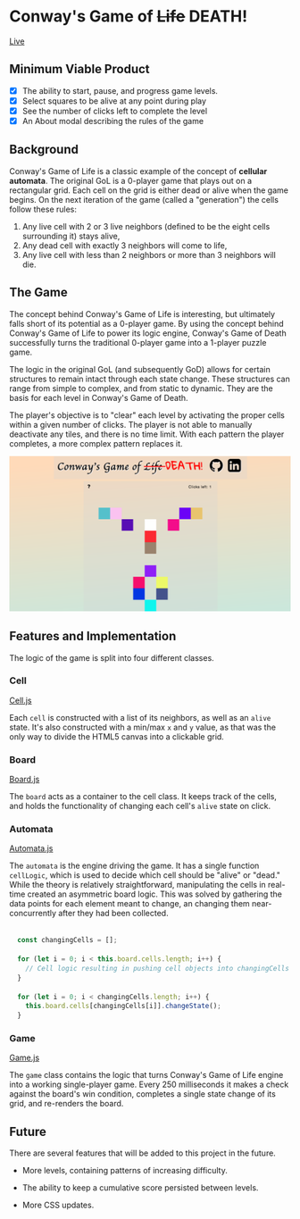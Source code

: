 # Conway's Game of ~~Life~~ DEATH!

[Live][website]

[website]: https://chrabyrd.github.io/game_of_death

## Minimum Viable Product

- [x] The ability to start, pause, and progress game levels.
- [x] Select squares to be alive at any point during play
- [x] See the number of clicks left to complete the level
- [x] An About modal describing the rules of the game

## Background

Conway's Game of Life is a classic example of the concept of **cellular automata**.  The original GoL is a 0-player game that plays out on a rectangular grid.  Each cell on the grid is either dead or alive when the game begins.  On the next iteration of the game (called a "generation") the cells follow these rules:

1) Any live cell with 2 or 3 live neighbors (defined to be the eight cells surrounding it) stays alive,
2) Any dead cell with exactly 3 neighbors will come to life,
3) Any live cell with less than 2 neighbors or more than 3 neighbors will die.

## The Game

The concept behind Conway's Game of Life is interesting, but ultimately falls short of its potential as a 0-player game. By using the concept behind Conway's Game of Life to power its logic engine, Conway's Game of Death successfully turns the traditional 0-player game into a 1-player puzzle game.

The logic in the original GoL (and subsequently GoD) allows for certain structures to remain intact through each state change. These structures can range from simple to complex, and from static to dynamic. They are the basis for each level in Conway's Game of Death.

The player's objective is to "clear" each level by activating the proper cells within a given number of clicks. The player is not able to manually deactivate any tiles, and there is no time limit. With each pattern the player completes, a more complex pattern replaces it.

<p align="center">
  <img src="docs/images/play_screen.png" alt="play-screen">
</p>

## Features and Implementation

The logic of the game is split into four different classes.

### Cell

[Cell.js][cell]

Each `cell` is constructed with a list of its neighbors, as well as an `alive` state. It's also constructed with a min/max `x` and `y` value, as that was the only way to divide the HTML5 canvas into a clickable grid.

### Board

[Board.js][board]

The `board` acts as a container to the cell class. It keeps track of the cells, and holds the functionality of changing each cell's `alive` state on click.

### Automata

[Automata.js][automata]

The `automata` is the engine driving the game. It has a single function `cellLogic`, which is used to decide which cell should be "alive" or "dead." While the theory is relatively straightforward, manipulating the cells in real-time created an asymmetric board logic. This was solved by gathering the data points for each element meant to change, an changing them near-concurrently after they had been collected.


```javascript

  const changingCells = [];

  for (let i = 0; i < this.board.cells.length; i++) {
    // Cell logic resulting in pushing cell objects into changingCells
  }

  for (let i = 0; i < changingCells.length; i++) {
    this.board.cells[changingCells[i]].changeState();
  }

```

### Game

[Game.js][game]

The `game` class contains the logic that turns Conway's Game of Life engine into a working single-player game. Every 250 milliseconds it makes a check against the board's win condition, completes a single state change of its grid, and re-renders the board.

[cell]: ./scripts/cell.js
[board]: ./scripts/board.js
[automata]: ./scripts/automata.js
[game]: ./scripts/game.js

## Future

There are several features that will be added to this project in the future.

- More levels, containing patterns of increasing difficulty.

- The ability to keep a cumulative score persisted between levels.

- More CSS updates.
